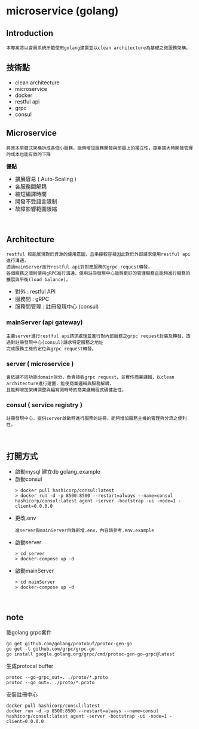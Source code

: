 # **microservice (golang)**

## **Introduction**
```
本專案將以會員系統示範使用golang建置並以clean architecture為基礎之微服務架構。
```

## 技術點
* clean architecture
* microservice
* docker
* restful api
* grpc
* consul


## **Microservice**
```
將原本單體式架構拆成各個小服務，能夠增加服務開發與部屬上的獨立性，專案擴大時開發管理的成本也能有效的下降
```
**優點**
* 擴展容易 ( Auto-Scaling )
* 各服務間解耦
* 縮短編譯時間
* 開發不受語言限制
* 故障影響範圍限縮

<br>


## **Architecture**
```
restful 較能展現對於資源的使用意圖，且串接較容易因此對於外部請求使用restful api進行溝通，
透過mainServer進行restful api對對應服務的grpc request轉發，
各個服務之間則使用gRPC進行溝通，使用註冊發現中心能夠更好的管理服務且能夠進行服務的擴展與平衡(load balance)。
```

* 對外 : restful API
* 服務間 : gRPC
* 服務間管理 : 註冊發現中心 (consul)

### mainServer (api gateway)
```
主要server進行restful api請求處理並進行對內部服務之grpc request封裝及轉發，透過對註冊發現中心(consul)請求特定服務之地址
完成服務主機的定位與grpc request轉發。
```
### server ( microservice )
```
會依據不同功能domain拆分，負責接收grpc request，並實作商業邏輯，以clean architecture進行建置，能使商業邏輯與服務解耦，
且能夠增加架構調整與編寫測時時的商業邏輯程式碼健壯性。
```
### consul ( service registry )
```
註冊發現中心，提供server啟動時進行服務的註冊，能夠增加服務主機的管理與分流之便利性。
```

<br>

## **打開方式**
* 啟動mysql 建立db golang_example
* 啟動consul
    ```
    > docker pull hashicorp/consul:latest
    > docker run -d -p 8500:8500 --restart=always --name=consul hashicorp/consul:latest agent -server -bootstrap -ui -node=1 -client=0.0.0.0
    ```
* 更改.env
    ```
    進server與mainServer目錄新增.env，內容請參考.env.example
    ```
* 啟動server
    ```
    > cd server
    > docker-compose up -d
    ```
* 啟動mainServer
    ```
    > cd mainServer
    > docker-compose up -d
    ```

<br>

## **note**
載golang grpc套件
```
go get github.com/golang/protobuf/protoc-gen-go 
go get -t github.com/grpc/grpc-go    
go install google.golang.org/grpc/cmd/protoc-gen-go-grpc@latest
```

生成protocal buffer
```
protoc --go-grpc_out=. ./proto/*.proto
protoc --go_out=. ./proto/*.proto
```

安裝註冊中心
```
docker pull hashicorp/consul:latest
docker run -d -p 8500:8500 --restart=always --name=consul hashicorp/consul:latest agent -server -bootstrap -ui -node=1 -client=0.0.0.0
```